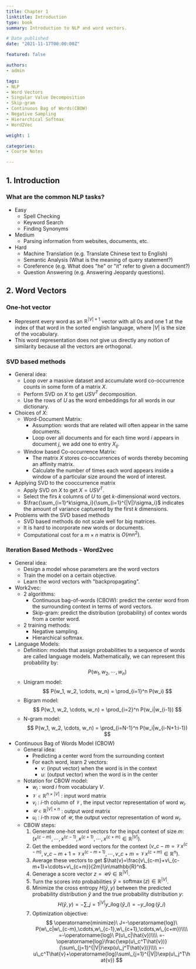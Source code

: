 ```yaml
---
title: Chapter 1
linktitle: Introduction
type: book
summary: Introduction to NLP and word vectors.

# Date published
date: "2021-11-17T00:00:00Z"

featured: false

authors:
- admin

tags:
- NLP
- Word Vectors
- Singular Value Decomposition
- Skip-gram
- Continuous Bag of Words(CBOW)
- Negative Sampling
- Hierarchical Softmax
- Word2Vec

weight: 1

categories:
- Course Notes

---
```

## 1. Introduction

### What are the common NLP tasks?

* Easy
  * Spell Checking
  * Keyword Search
  * Finding Synonyms
* Medium
  * Parsing information from websites, documents, etc.
* Hard
  * Machine Translation (e.g. Translate Chinese text to English)
  * Semantic Analysis (What is the meaning of query statement?)
  * Coreference (e.g. What does "he" or "it" refer to given a document?)
  * Question Answering (e.g. Answering Jeopardy questions).

## 2. Word Vectors

### One-hot vector

* Represent every word as an $\mathbb{R}^{|V|\times1}$ vector with all 0s and one 1 at the index of that word in the sorted english language, where $|V|$ is the size of the vocabulary.
* This word representation does not give us directly any notion of similarity because all the vectors are orthogonal.

### SVD based methods

* General idea:
  * Loop over a massive dataset and accumulate word co-occurrence counts in some form of a matrix $X$.
  * Perform SVD on $X$ to get $USV^T$ decomposition.
  * Use the rows of $U$ as the word embeddings for all words in our dictionary.
* Choices of $X$:
  * Word-Document Matrix: 
    * Assumption: words that are related will often appear in the same documents.
    * Loop over all documents and for each time word $i$ appears in document $j$, we add one to entry $X_{ij}$.
  * Window based Co-occurrence Matrix:
    * The matrix $X$ stores co-occurrences of words thereby becoming an affinity matrix.
    * Calculate the number of times each word appears inside a window of a particular size around the word of interest.
* Applying SVD to the cooccurrence matrix
  * Apply SVD on $X$ to get $X=USV^T$.
  * Select the firs $k$ columns of $U$ to get $k$-dimensional word vectors.
  * $\frac{\sum_{i=1}^k\sigma_i}{\sum_{i=1}^{|V|}\sigma_i}$ indicates the amount of variance captuered by the first $k$ dimensions.
* Problems with the SVD based methods
  * SVD based methods do not scale well for big matrices.
  * It is hard to incorporate new words or documents.
  * Computational cost for a $m\times n$ matrix is $O(mn^2)$.

### Iteration Based Methods - Word2vec

* General idea:
  * Design a model whose parameters are the word vectors
  * Train the model on a certain objective.
  * Learn the word vectors with "backpropagating".
* Work2vec:
  * 2 algorithms:
    * Continuous bag-of-words (CBOW): predict the center word from the surrounding context in terms of word vectors.
    * Skip-gram: predict the distribution (probability) of contex words from a center word.
  * 2 training methods:
    * Negative sampling.
    * Hierarchical softmax.
* Language Models:
  * Definition: models that assign probabilities to a sequence of words are called language models. Mathematically, we can represent this probability by:
  $$
    P(w_1, w_2, \cdots, w_n)
  $$
  * Unigram model:
  $$
    P(w_1, w_2, \cdots, w_n) = \prod_{i=1}^n P(w_i)
  $$
  * Bigram model:
  $$
    P(w_1, w_2, \cdots, w_n) = \prod_{i=2}^n P(w_i|w_{i-1})
  $$
  * N-gram model:
  $$
    P(w_1, w_2, \cdots, w_n) = \prod_{i=N-1}^n P(w_i|w_{i-N+1:i-1})
  $$
* Continuous Bag of Words Model (CBOW)
  * General idea:
    * Predicting a center word from the surrounding context
    * For each word, learn 2 vectors:
      * $v$: (input vector) when the word is in the context
      * $u$: (output vector) when the word is in the center
  * Notation for CBOW model:
    * $w_i$ : word $i$ from vocabulary $V$.
    * $\mathcal{V}\in\mathbb{R}^{n\times|V|}$ : input word matrix
    * $v_i$ : $i$-th column of $\mathcal{V}$, the input vector representation of word $w_i$.
    * $\mathcal{U}\in\mathbb{R}^{|V|\times n}$ : output word matrix
    * $u_i$ : $i$-th row of $\mathcal{U}$, the output vector representation of word $w_i$.
  * CBOW steps:
    1. Generate one-hot word vectors for the input context of size $m$: $(x^{(c-m)},\cdots,x^{(c-1)},x^{(c+1)},\cdots,x^{(c+m)}\in\mathbb{R}^{|V|})$.
    2. Get the embedded word vectors for the context $(v\_{c-m}=\mathcal{V}x^{(c-m)}, v\_{c-m+1}=\mathcal{V}x^{(c-m+1)},\cdots,v\_{c+m}=\mathcal{V}x^{(c+m)}\in\mathbb{R}^n)$.
    3. Average these vectors to get $\hat{v}=\frac{v\_{c-m}+v\_{c-m+1}+\cdots+v\_{c+m}}{2m}\in\mathbb{R}^n$.
    4. Generage a score vector $z=\mathcal{U}\hat{v}\in\mathbb{R}^{|V|}$.
    5. Turn the scores into probabilities $\hat{y}=\operatorname{softmax}(z)\in\mathbb{R}^{|V|}$.
    6. Minimize the cross entropy $H(\hat{y},y)$ between the predicted probability distribution $\hat{y}$ and the true probability distribution $y$:
    $$
      H(\hat{y},y)=-\sum\_{j=1}^{|V|}y\_i\operatorname{log}(\hat{y}\_i)=-y\_i\operatorname{log}(\hat{y}\_i)
    $$
    7. Optimization objective:
    $$
      \operatorname{minimize}\ J=-\operatorname{log}\ P(w\_c|w\_{c-m},\cdots,w\_{c-1},w\_{c+1},\cdots,w\_{c+m})\\\\
      =-\operatorname{log}\ P(u\_c|\hat{v})\\\\
      =-\operatorname{log}\frac{\exp(u\_c^T\hat{v})}{\sum\_{j=1}^{|V|}\exp(u\_j^T\hat{v})}\\\\
      =-u\_c^T\hat{v}+\operatorname{log}\sum\_{j=1}^{|V|}\exp(u\_j^T\hat{v})
    $$